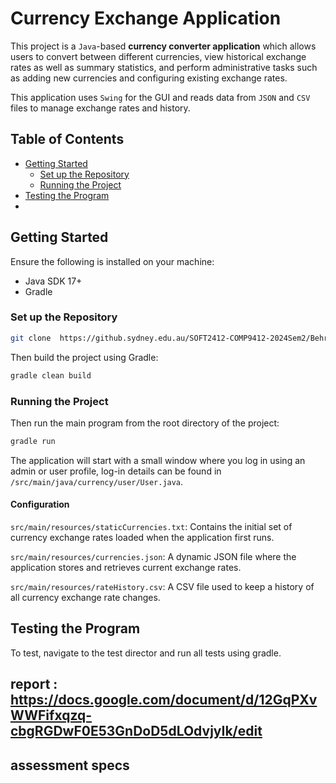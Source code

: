 # Currency Exchange Application

This project is a `Java`-based **currency converter application** which allows users to convert between different currencies, view historical exchange rates as well as summary statistics, and perform administrative tasks such as adding new currencies and configuring existing exchange rates.

This application uses `Swing` for the GUI and reads data from `JSON` and `CSV` files to manage exchange rates and history.

## Table of Contents

- [Getting Started](#getting-started)
  - [Set up the Repository](#set-up-the-repository)
  - [Running the Project](#running-the-project)
- [Testing the Program](#testing-the-program)
- 


## Getting Started 

Ensure the following is installed on your machine:
- Java SDK 17+
- Gradle

### Set up the Repository

```bash
git clone  https://github.sydney.edu.au/SOFT2412-COMP9412-2024Sem2/Behroz_Lab01_Group01_CE_A1.git
```

Then build the project using Gradle:

```bash
gradle clean build
```

### Running the Project
Then run the main program from the root directory of the project:

```bash
gradle run
```

The application will start with a small window where you log in using an admin or user profile, log-in details can be found in `/src/main/java/currency/user/User.java`.

#### Configuration
`src/main/resources/staticCurrencies.txt`: Contains the initial set of currency exchange rates loaded when the application first runs.

`src/main/resources/currencies.json`: A dynamic JSON file where the application stores and retrieves current exchange rates.

`src/main/resources/rateHistory.csv`: A CSV file used to keep a history of all currency exchange rate changes.

## Testing the Program

To test, navigate to the test director and run all tests using gradle.





## report : https://docs.google.com/document/d/12GqPXvWWFifxqzq-cbgRGDwF0E53GnDoD5dLOdvjyIk/edit

## assessment specs

